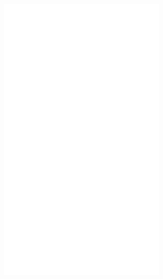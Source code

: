 
![Metrics](https://raw.githubusercontent.com/omBratteng/omBratteng/github-metrics/github-metrics.svg)
